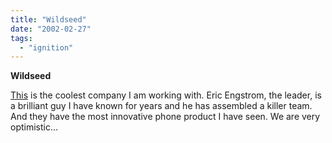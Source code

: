 ```yaml
---
title: "Wildseed"
date: "2002-02-27"
tags: 
  - "ignition"
---
```


**Wildseed**

[This](http://www.wildseed.com/default.asp) is the coolest company I am working with. Eric Engstrom, the leader, is a brilliant guy I have known for years and he has assembled a killer team. And they have the most innovative phone product I have seen. We are very optimistic...
